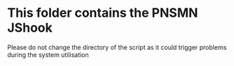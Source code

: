 # This folder contains the PNSMN JShook
Please do not change the directory of the script as it could trigger problems during the system utilisation
